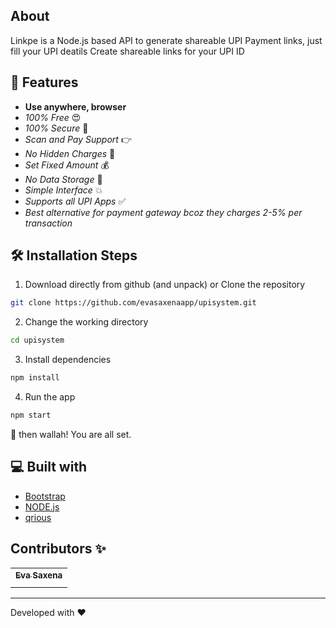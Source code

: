 ## About

Linkpe is a Node.js based API to generate shareable UPI Payment links, just fill your UPI deatils Create shareable links for your UPI ID


## 🧐 Features

- **Use anywhere, browser**
- _100% Free_ 😍
- _100% Secure_ 🔐
- _Scan and Pay Support_ 👉
- _No Hidden Charges_ 🚫
- _Set Fixed Amount_ 💰
- _No Data Storage_ 🎉
- _Simple Interface_ 💥
- _Supports all UPI Apps_ ✅
- _Best alternative for payment gateway bcoz they charges 2-5% per transaction_

## 🛠️ Installation Steps

1. Download directly from github (and unpack) or Clone the repository

```bash
git clone https://github.com/evasaxenaapp/upisystem.git
```

2. Change the working directory

```bash
cd upisystem
```

3. Install dependencies

```bash
npm install
```

4. Run the app

```bash
npm start
```

🌟 then wallah! You are all set.




## 💻 Built with

- [Bootstrap](https://www.getbootstrap.com/)
- [NODE.js](https://www.axios.com)
- [qrious](https://jquery.com/)



## Contributors ✨

<table>
	<tr>
		<th align="center">
				<a href="https://github.com/evasaxenaapp">
					<sub><b>Eva Saxena</b></sub>
				</a>
		</th>
  	</tr>
 	<tr>
		<td align="center">
			<a href="https://github.com/evasaxenaapp">
				<img src="https://i.ibb.co/CMY66Cx/323700069-177282064913212-7803930868246212720-n.jpg" alt=""/>
			</a>
		</td>
	</tr>
</table>



<p align="center">  
<hr>Developed with ❤️
</p>
